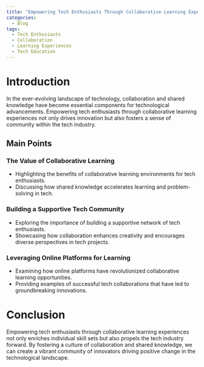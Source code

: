 ```yaml
---
title: "Empowering Tech Enthusiasts Through Collaborative Learning Experiences"
categories:
  - Blog
tags:
  - Tech Enthusiasts
  - Collaboration
  - Learning Experiences
  - Tech Education
---
```


# Introduction
In the ever-evolving landscape of technology, collaboration and shared knowledge have become essential components for technological advancements. Empowering tech enthusiasts through collaborative learning experiences not only drives innovation but also fosters a sense of community within the tech industry.

## Main Points
### The Value of Collaborative Learning
- Highlighting the benefits of collaborative learning environments for tech enthusiasts.
- Discussing how shared knowledge accelerates learning and problem-solving in tech.

### Building a Supportive Tech Community
- Exploring the importance of building a supportive network of tech enthusiasts.
- Showcasing how collaboration enhances creativity and encourages diverse perspectives in tech projects.

### Leveraging Online Platforms for Learning
- Examining how online platforms have revolutionized collaborative learning opportunities.
- Providing examples of successful tech collaborations that have led to groundbreaking innovations.

# Conclusion
Empowering tech enthusiasts through collaborative learning experiences not only enriches individual skill sets but also propels the tech industry forward. By fostering a culture of collaboration and shared knowledge, we can create a vibrant community of innovators driving positive change in the technological landscape.